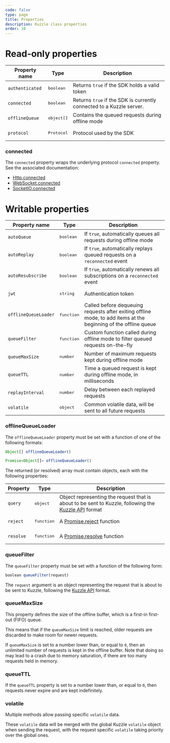 ```yaml
---
code: false
type: page
title: Properties
description: Kuzzle class properties
order: 10
---
```


# Read-only properties

| Property name        | Type     | Description          |
| -------------------- | -------- | ---------------------|
| `authenticated` | <pre>boolean</pre> | Returns `true` if the SDK holds a valid token |
| `connected` | <pre>boolean</pre> | Returns `true` if the SDK is currently connected to a Kuzzle server. |
| `offlineQueue` | <pre>object[]</pre> | Contains the queued requests during offline mode   |
| `protocol` | <pre>Protocol</pre> | Protocol used by the SDK |

### connected

The `connected` property wraps the underlying protocol `connected` property.
See the associated documentation:
 - [Http.connected](/sdk/js/6/protocols/http/properties)
 - [WebSocket.connected](/sdk/js/6/protocols/websocket/properties)
 - [SocketIO.connected](/sdk/js/6/protocols/socketio/properties)

# Writable properties

| Property name        | Type     | Description          |
| -------------------- | -------- | ---------------------|
| `autoQueue` | <pre>boolean</pre> | If `true`, automatically queues all requests during offline mode |
| `autoReplay` | <pre>boolean</pre> | If `true`, automatically replays queued requests on a `reconnected` event |
| `autoResubscribe` | <pre>boolean</pre> | If `true`, automatically renews all subscriptions on a `reconnected` event |
| `jwt` | <pre>string</pre> | Authentication token |
| `offlineQueueLoader` | <pre>function</pre> | Called before dequeuing requests after exiting offline mode, to add items at the beginning of the offline queue  |
| `queueFilter` | <pre>function</pre> | Custom function called during offline mode to filter queued requests on-the-fly |
| `queueMaxSize` | <pre>number</pre>  | Number of maximum requests kept during offline mode|
| `queueTTL` | <pre>number</pre>  | Time a queued request is kept during offline mode, in milliseconds |
| `replayInterval` | <pre>number</pre>  | Delay between each replayed requests |
| `volatile` | <pre>object</pre> | Common volatile data, will be sent to all future requests |

### offlineQueueLoader

The `offlineQueueLoader` property must be set with a function of one of the following formats:

```js
Object[] offlineQueueLoader()

Promise<Object[]> offlineQueueLoader()
```

The returned (or resolved) array must contain objects, each with the following properties:

| Property | Type | Description |
|---|---|---|
| `query` | <pre>object</pre> | Object representing the request that is about to be sent to Kuzzle, following the [Kuzzle API](/core/1/api/essentials/query-syntax) format |
| `reject` | <pre>function</pre> | A [Promise.reject](https://developer.mozilla.org/en-US/docs/Web/JavaScript/Reference/Global_Objects/Promise/reject) function |
| `resolve` | <pre>function</pre> | A [Promise.resolve](https://developer.mozilla.org/en-US/docs/Web/JavaScript/Reference/Global_Objects/Promise/resolve) function |

### queueFilter

The `queueFilter` property must be set with a function of the following form:

```js
boolean queueFilter(request)
```

The `request` argument is an object representing the request that is about to be sent to Kuzzle, following the [Kuzzle API](/core/1/api/essentials/query-syntax) format.

### queueMaxSize

This property defines the size of the offline buffer, which is a first-in first-out (FIFO) queue.

This means that if the `queueMaxSize` limit is reached, older requests are discarded to make room for newer requests.

If `queueMaxSize` is set to a number lower than, or equal to `0`, then an unlimited number of requests is kept in the offline buffer.
Note that doing so may lead to a crash due to memory saturation, if there are too many requests held in memory.

### queueTTL

If the `queueTTL` property is set to a number lower than, or equal to `0`, then requests never expire and are kept indefinitely.

### volatile

Multiple methods allow passing specific `volatile` data.

These `volatile` data will be merged with the global Kuzzle `volatile` object when sending the request, with the request specific `volatile` taking priority over the global ones.
